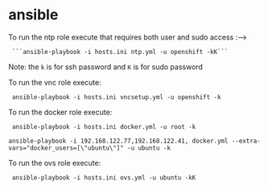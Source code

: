# ansible

To run the ntp role execute that requires both user and sudo access :--> 
     
     ```ansible-playbook -i hosts.ini ntp.yml -u openshift -kK```

Note: the `k` is for ssh password and `K` is for sudo password

To run the vnc role execute: 

``` ansible-playbook -i hosts.ini vncsetup.yml -u openshift -k```

To run the docker role execute:

``` ansible-playbook -i hosts.ini docker.yml -u root -k```

``` ansible-playbook -i 192.168.122.77,192.168.122.41, docker.yml --extra-vars="docker_users=[\"ubuntu\"]" -u ubuntu -k ```

To run the ovs role execute:

``` ansible-playbook -i hosts.ini ovs.yml -u ubuntu -kK```
